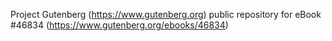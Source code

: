 Project Gutenberg (https://www.gutenberg.org) public repository for eBook #46834 (https://www.gutenberg.org/ebooks/46834)
